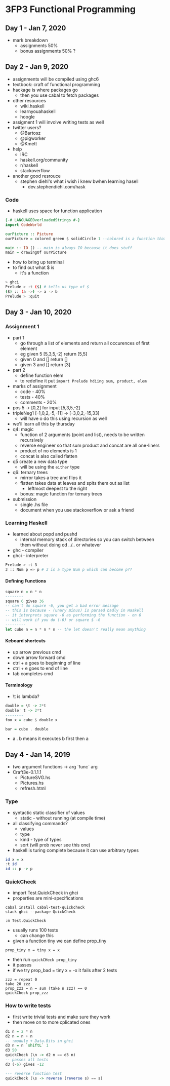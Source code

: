 # 3FP3 Functional Programming

## Day 1 - Jan 7, 2020
- mark breakdown
    - assignments 50%
    - bonus assignments 50% ?

## Day 2 - Jan 9, 2020
- assignments will be compiled using ghc6
- textbook: craft of functional programming
- hackage is where packages go
    - then you use cabal to fetch packages
- other resources
    - wiki.haskell
    - learnyouahaskell
    - hoogle
- assigment 1 will involve writing tests as well
- twitter users?
    - @Bartosz
    - @pigworker
    - @Kmett
- help
    - IRC
    - haskell.org/community
    - r/haskell
    - stackoverflow
- another good resrouce
    - stephen diehl's what i wish i knew  bwhen learning hasell
        - dev.stephendiehl.com/hask

### Code
- haskell uses space for function application
```haskell
{-# LANGUAGEOverloadedStrings #-}
import CodeWorld

ourPicture :: Picture
ourPicture = colored green $ solidCircle 1 --colored is a function that takes a color and a picture, arguments can be seaprated by dollar sign or brackets -> colored green (solidCircle 1)

main :: IO () -- main is always IO because it does stuff
main = drawingOf ourPicture
```

- how to bring up terminal
- to find out what $ is
    - it's a function
```bash
> ghci
Prelude > :t ($) # tells us type of $
($) :: (a ->) -> a -> b
Prelude > :quit
```

## Day 3 - Jan 10, 2020

### Assignment 1
- part 1
    - go through a list of elements and return all occurences of first element
    - eg given 5 [5,3,5,-2] return [5,5]
    - given 0 and [] return []
    - given 3 and [] return [3]
- part 2
    - define function elem
    - to redefine it put `import Prelude hdiing sum, product, elem`
- marks of assignment
    - code - 40%
    - tests - 40%
    - comments - 20%
- pos 5 -> [0,2] for input [5,3,5,-2]
- tripleNeg1 [-1,0,2,-5,-11] -> [-3,0,2,-15,33]
    - will have o do this using recursion as well
- we'll learn all this by thursday
- q4: magic
    - function of 2 arguments (point and list), needs to be written recursively
    - reverse engineer so that sum product and concat are all one-liners
    - product of no elements is 1
    - concat is also called flatten
- q5 create a new data type
    - will be using the `either` type
- q6: ternary trees
    - mirror takes a tree and flips it
    - flatten takes data at leaves and spits them out as list
        - leftmost deepest to the right
    - bonus: magic function for ternary trees
- submission
    - single .hs file 
    - document when you use stackoverflow or ask a friend


### Learning Haskell
- learned about popd and pushd
    - internal memory stack of directories so you can switch between them without doing cd ../.. or whatever
- ghc - compiler
- ghci - interpreter

```bash
Prelude > :t 3
3 :: Num p => p # 3 is a type Num p which can become p??
```

#### Defining Functions
```haskell
square n = n * n
--------
square 6 gives 36
-- can't do square -6, you get a bad error message
-- this is because - (unary minus) is parsed badly in Haskell
-- it interprets square -6 as performing the function - on 6
-- will work if you do (-6) or square $ -6
---------
let cube n = n * n * n -- the let doesn't really mean anything

```
#### Keboard shortcuts
- up arrow previous cmd
- down arrow forward cmd
- ctrl + a goes to beginning of line
- ctrl + e goes to end of line
- tab completes cmd

#### Terminology
- \t is lambda?

```haskell
double = \t -> 2*t
double' t -> 2*t
--------
foo x = cube $ double x

bar = cube . double
```
- a . b means it executes b first then a

## Day 4 - Jan 14, 2019
- two argument functions -> arg \`func` arg
- Craft3e-0.1.1.1
    - PictureSVG.hs
    - Pictures.hs
    - refresh.html

### Type
- syntactic static classifier of values
    - static - without running (at compile time)
- all classifying commands?
    - values
    - type
    - kind - type of types
    - sort (will prob never see this one)
- haskell is turing complete because it can use arbitrary types

```haskell
id x = x
:t id
id :: p -> p
```

### QuickCheck
- import Test.QuickCheck in ghci
- properties are mini-specifications

```
cabal install cabal-test-quickcheck
stack ghci --package QuickCheck
```

`:m Test.QuickCheck`

- usually runs 100 tests
    - can change this
- given a function tiny we can define prop_tiny

`prop_tiny x = tiny x = x`

- then run `quickCHeck prop_tiny`
- it passes
- if we try prop_bad = tiny x = -x 
it fails after 2 tests

```
zzz = repeat 0
take 20 zzz
prop_zzz = n = sum (take n zzz) == 0
quickCheck prop_zzz
```

### How to write tests
- first write trivial tests and make sure they work
- then move on to more cplicated ones

```haskell
d1 n = 2 * n
d2 n = n + n
-- :module + Data.Bits in ghci
d3 n = n `shiftL` 1
d3 50
quickCheck (\n -> d2 n == d3 n)
-- passes all tests
d3 (-6) gives -12

--- reverse function test
quickCheck (\s -> reverse (reverse s) == s)
```